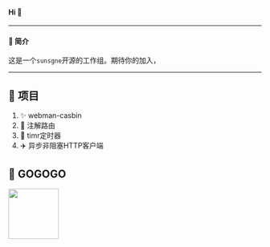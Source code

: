 
#### Hi  🎉

---
#### 🐬 简介

这是一个`sunsgne`开源的工作组。期待你的加入，

---

## 🐬 项目
1. ✨ webman-casbin
2. 🌈 注解路由
3. 🚀 timr定时器
4. ✈️ 异步非阻塞HTTP客户端




## 🐬 GOGOGO


<img align="left"  width="100" src="https://avatars.githubusercontent.com/u/108980473?s=400&u=26a5945fd43cb977b9d1f582b69747fa7c523f43&v=4" />

